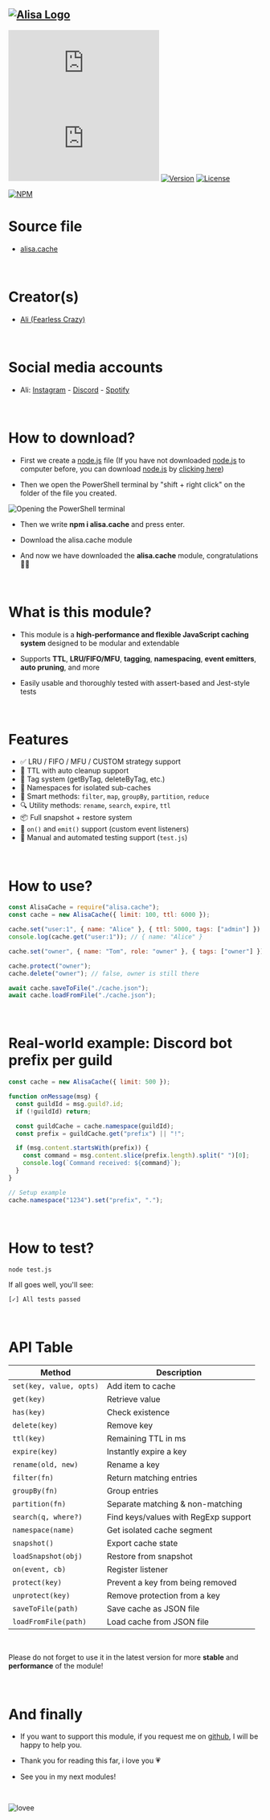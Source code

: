 ## [![Alisa Logo](https://i.hizliresim.com/aug2sp9.png)](https://www.npmjs.com/package/alisa.cache/)

[![Package Name](https://img.shields.io/badge/alisa.cache?logo=npm&logoColor=red&label=Package%20name&color=red)](https://www.npmjs.com/package/alisa.cache/)
[![Package size](https://img.shields.io/bundlejs/size/alisa.cache?label=Package%20size)](https://www.npmjs.com/package/alisa.cache/)
[![Version](https://img.shields.io/npm/v/alisa.cache.svg?label=Package%20version)](https://www.npmjs.com/package/alisa.cache/)
[![License](https://img.shields.io/npm/l/alisa.cache.svg?label=License)](https://www.npmjs.com/package/alisa.cache/)

[![NPM](https://nodei.co/npm/alisa.cache.png?downloads=true)](https://www.npmjs.com/package/alisa.cache/)

# Source file

- [alisa.cache](https://github.com/pordarman/alisa.cache)

<br>

# Creator(s)

- [Ali (Fearless Crazy)](https://github.com/pordarman)

<br>

# Social media accounts

- Ali: [Instagram](https://www.instagram.com/ali.celk/) - [Discord](https://discord.com/users/488839097537003521) - [Spotify](https://open.spotify.com/user/215jixxk4morzgq5mpzsmwwqa?si=41e0583b36f9449b)

<br>

# How to download?

- First we create a [node.js](https://nodejs.org/en/) file (If you have not downloaded [node.js](https://nodejs.org/en/) to computer before, you can download [node.js](https://nodejs.org/en/) by [clicking here](https://nodejs.org/en/))

- Then we open the PowerShell terminal by "shift + right click" on the folder of the file you created.

![Opening the PowerShell terminal](https://i.hizliresim.com/gbwgora.png)

- Then we write **npm i alisa.cache** and press enter.

- Download the alisa.cache module

- And now we have downloaded the **alisa.cache** module, congratulations 🎉🎉

<br>

# What is this module?

- This module is a **high-performance and flexible JavaScript caching system** designed to be modular and extendable

- Supports **TTL**, **LRU/FIFO/MFU**, **tagging**, **namespacing**, **event emitters**, **auto pruning**, and more

- Easily usable and thoroughly tested with assert-based and Jest-style tests

<br>

# Features

- ✅ LRU / FIFO / MFU / CUSTOM strategy support
- 🔁 TTL with auto cleanup support
- 🔖 Tag system (getByTag, deleteByTag, etc.)
- 📂 Namespaces for isolated sub-caches
- 🧠 Smart methods: `filter`, `map`, `groupBy`, `partition`, `reduce`
- 🔍 Utility methods: `rename`, `search`, `expire`, `ttl`
- 📦 Full snapshot + restore system
- 📡 `on()` and `emit()` support (custom event listeners)
- 🧪 Manual and automated testing support (`test.js`)

<br>

# How to use?

```js
const AlisaCache = require("alisa.cache");
const cache = new AlisaCache({ limit: 100, ttl: 6000 });

cache.set("user:1", { name: "Alice" }, { ttl: 5000, tags: ["admin"] });
console.log(cache.get("user:1")); // { name: "Alice" }

cache.set("owner", { name: "Tom", role: "owner" }, { tags: ["owner"] })

cache.protect("owner");
cache.delete("owner"); // false, owner is still there

await cache.saveToFile("./cache.json");
await cache.loadFromFile("./cache.json");
```

<br>

# Real-world example: Discord bot prefix per guild

```js
const cache = new AlisaCache({ limit: 500 });

function onMessage(msg) {
  const guildId = msg.guild?.id;
  if (!guildId) return;

  const guildCache = cache.namespace(guildId);
  const prefix = guildCache.get("prefix") || "!";

  if (msg.content.startsWith(prefix)) {
    const command = msg.content.slice(prefix.length).split(" ")[0];
    console.log(`Command received: ${command}`);
  }
}

// Setup example
cache.namespace("1234").set("prefix", ".");
```

<br>

# How to test?

```bash
node test.js
```

If all goes well, you'll see:
```
[✓] All tests passed
```

<br>

# API Table

| Method                  | Description                             |
|------------------------|-----------------------------------------|
| `set(key, value, opts)`| Add item to cache                       |
| `get(key)`             | Retrieve value                          |
| `has(key)`             | Check existence                        |
| `delete(key)`          | Remove key                             |
| `ttl(key)`             | Remaining TTL in ms                    |
| `expire(key)`          | Instantly expire a key                 |
| `rename(old, new)`     | Rename a key                           |
| `filter(fn)`           | Return matching entries                |
| `groupBy(fn)`          | Group entries                          |
| `partition(fn)`        | Separate matching & non-matching       |
| `search(q, where?)`    | Find keys/values with RegExp support   |
| `namespace(name)`      | Get isolated cache segment             |
| `snapshot()`           | Export cache state                     |
| `loadSnapshot(obj)`    | Restore from snapshot                  |
| `on(event, cb)`        | Register listener                      |
| `protect(key)`         | Prevent a key from being removed       |
| `unprotect(key)`       | Remove protection from a key           |
| `saveToFile(path)`     | Save cache as JSON file                |
| `loadFromFile(path)`   | Load cache from JSON file              |

<br>

Please do not forget to use it in the latest version for more **stable** and **performance** of the module!

<br>

# And finally

- If you want to support this module, if you request me on [github](https://github.com/pordarman), I will be happy to help you.

- Thank you for reading this far, i love you 💗

- See you in my next modules!

<br>

![lovee](https://gifdb.com/images/high/drake-heart-hands-aqm0moab2i6ocb44.webp)
